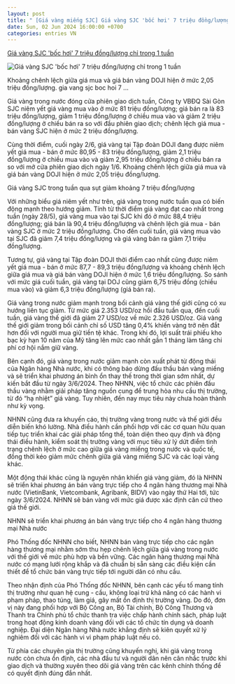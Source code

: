 ```yaml
---
layout: post
title: " [Giá vàng miếng SJC] Giá vàng SJC 'bốc hơi' 7 triệu đồng/lượng chỉ trong 1 tuần"
date: Sun, 02 Jun 2024 16:00:00 +0700
categories: entries VN
---
```

[Giá vàng SJC 'bốc hơi' 7 triệu đồng/lượng chỉ trong 1 tuần](https://vov.vn/kinh-te/gia-vang-sjc-boc-hoi-7-trieu-dongluong-chi-trong-1-tuan-post1099034.vov)

![Giá vàng SJC 'bốc hơi' 7 triệu đồng/lượng chỉ trong 1 tuần](https://vov-media.emitech.vn/sites/default/files/styles/og_image/public/2021-05/vang45.jpg?v=1717321628)

Khoảng chênh lệch giữa giá mua và giá bán vàng DOJI hiện ở mức 2,05 triệu đồng/lượng. gia vang sjc boc hoi 7 ...

Giá vàng trong nước đóng cửa phiên giao dịch tuần, Công ty VBĐQ Sài Gòn SJC niêm yết giá vàng mua vào ở mức 81 triệu đồng/lượng; giá bán ra là 83 triệu đồng/lượng, giảm 1 triệu đồng/lượng ở chiều mua vào và giảm 2 triệu đồng/lượng ở chiều bán ra so với đầu phiên giao dịch; chênh lệch giá mua - bán vàng SJC hiện ở mức 2 triệu đồng/lượng.

Cùng thời điểm, cuối ngày 2/6, giá vàng tại Tập đoàn DOJI đang được niêm yết giá mua - bán ở mức 80,95 - 83 triệu đồng/lượng, giảm 2,1 triệu đồng/lượng ở chiều mua vào và giảm 2,95 triệu đồng/lượng ở chiều bán ra so với mở cửa phiên giao dịch ngày 1/6. Khoảng chênh lệch giữa giá mua và giá bán vàng DOJI hiện ở mức 2,05 triệu đồng/lượng.

Giá vàng SJC trong tuần qua sụt giảm khoảng 7 triệu đồng/lượng

Với những biểu giá niêm yết như trên, giá vàng trong nước tuần qua có biến động mạnh theo hướng giảm. Tính từ thời điểm giá vàng đạt cao nhất trong tuần (ngày 28/5), giá vàng mua vào tại SJC khi đó ở mức 88,4 triệu đồng/lượng; giá bán là 90,4 triệu đồng/lượng và chênh lệch giá mua - bán vàng SJC ở mức 2 triệu đồng/lượng. Cho đến cuối tuần, giá vàng mua vào tại SJC đã giảm 7,4 triệu đồng/lượng và giá vàng bán ra giảm 7,1 triệu đồng/lượng.

Tương tự, giá vàng tại Tập đoàn DOJI thời điểm cao nhất cũng được niêm yết giá mua - bán ở mức 87,7 - 89,3 triệu đồng/lượng và khoảng chênh lệch giữa giá mua và giá bán vàng DOJI hiện ở mức 1,6 triệu đồng/lượng. So sánh với mức giá cuối tuần, giá vàng tại DOJ cũng giảm 6,75 triệu đồng (chiều mua vào) và giảm 6,3 triệu đồng/lượng (giá bán ra).

Giá vàng trong nước giảm mạnh trong bối cảnh giá vàng thế giới cũng có xu hướng liên tục giảm. Từ mức giá 2.353 USD/oz hồi đầu tuần qua, đến cuối tuần, giá vàng thế giới đã giảm 27 USD/oz về mức 2.326 USD/oz. Giá vàng thế giới giảm trong bối cảnh chỉ số USD tăng 0,4% khiến vàng trở nên đắt hơn đối với người mua giữ tiền tệ khác. Trong khi đó, lợi suất trái phiếu kho bạc kỳ hạn 10 năm của Mỹ tăng lên mức cao nhất gần 1 tháng làm tăng chi phí cơ hội nắm giữ vàng.

Bên cạnh đó, giá vàng trong nước giảm mạnh còn xuất phát từ động thái của Ngân hàng Nhà nước, khi có thông báo dừng đấu thầu bán vàng miếng và sẽ triển khai phương án bình ổn thay thế trong thời gian sớm nhất, dự kiến bắt đầu từ ngày 3/6/2024. Theo NHNN, việc tổ chức các phiên đấu thầu vàng nhằm giải pháp tăng nguồn cung để trung hòa nhu cầu thị trường, từ đó “hạ nhiệt” giá vàng. Tuy nhiên, đến nay mục tiêu này chưa hoàn thành như kỳ vọng.

NHNN cũng đưa ra khuyến cáo, thị trường vàng trong nước và thế giới đều diễn biến khó lường. Nhà điều hành cần phối hợp với các cơ quan hữu quan tiếp tục triển khai các giải pháp tổng thể, toàn diện theo quy định và động thái điều hành, kiểm soát thị trường vàng với mục tiêu xử lý dứt điểm tình trạng chênh lệch ở mức cao giữa giá vàng miếng trong nước và quốc tế, đồng thời kéo giảm mức chênh giữa giá vàng miếng SJC và các loại vàng khác.

Một động thái khác cũng là nguyên nhân khiến giá vàng giảm, đó là NHNN sẽ triển khai phương án bán vàng trực tiếp cho 4 ngân hàng thương mại Nhà nước (VietinBank, Vietcombank, Agribank, BIDV) vào ngày thứ Hai tới, tức ngày 3/6/2024. NHNN sẽ bán vàng với mức giá được xác định căn cứ theo giá thế giới.

NHNN sẽ triển khai phương án bán vàng trực tiếp cho 4 ngân hàng thương mại Nhà nước

Phó Thống đốc NHNN cho biết, NHNN bán vàng trực tiếp cho các ngân hàng thương mại nhằm sớm thu hẹp chênh lệch giữa giá vàng trong nước với thế giới về mức phù hợp và bền vững. Các ngân hàng thương mại Nhà nước có mạng lưới rộng khắp và đã chuẩn bị sẵn sàng các điều kiện cần thiết để tổ chức bán vàng trực tiếp tới người dân có nhu cầu.

Theo nhận định của Phó Thống đốc NHNN, bên cạnh các yếu tố mang tính thị trường như quan hệ cung - cầu, không loại trừ khả năng có các hành vi phạm pháp, thao túng, làm giá, gây mất ổn định thị trường vàng. Do đó, đơn vị này đang phối hợp với Bộ Công an, Bộ Tài chính, Bộ Công Thương và Thanh tra Chính phủ tổ chức thanh tra việc chấp hành chính sách, pháp luật trong hoạt động kinh doanh vàng đối với các tổ chức tín dụng và doanh nghiệp. Đại diện Ngân hàng Nhà nước khẳng định sẽ kiên quyết xử lý nghiêm đối với các hành vi vi phạm pháp luật nếu có.

Từ phía các chuyên gia thị trường cũng khuyến nghị, khi giá vàng trong nước còn chưa ổn định, các nhà đầu tư và người dân nên cân nhắc trước khi giao dịch và thường xuyên theo dõi giá vàng trên các kênh chính thống để có quyết định đúng đắn nhất.

